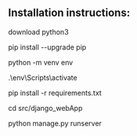 ## Installation instructions:

download python3

pip install --upgrade pip

python -m venv env

.\env\Scripts\activate

pip install -r requirements.txt

cd src/django_webApp

python manage.py runserver